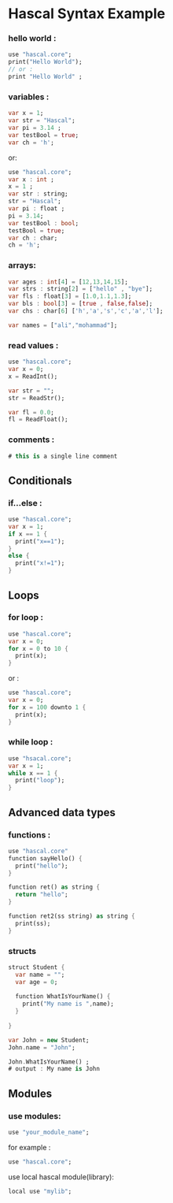 # Hascal Syntax Example

### hello world :
```dart
use "hascal.core";
print("Hello World");
// or :
print "Hello World" ;
```
### variables :
```dart
var x = 1;
var str = "Hascal";
var pi = 3.14 ;
var testBool = true;
var ch = 'h';
```
or:
```dart
use "hascal.core";
var x : int ;
x = 1 ;
var str : string;
str = "Hascal";
var pi : float ;
pi = 3.14;
var testBool : bool;
testBool = true;
var ch : char;
ch = 'h';
```
### arrays:
```dart
var ages : int[4] = [12,13,14,15];
var strs : string[2] = ["hello" , "bye"];
var fls : float[3] = [1.0,1.1,1.3];
var bls : bool[3] = [true , false,false];
var chs : char[6] ['h','a','s','c','a','l']; 

var names = ["ali","mohammad"];
```
### read values :
```dart
use "hascal.core";
var x = 0;
x = ReadInt();

var str = "";
str = ReadStr();

var fl = 0.0;
fl = ReadFloat();
```
### comments :
```dart
# this is a single line comment
```

## Conditionals

### if...else :
```dart
use "hascal.core";
var x = 1;
if x == 1 {
  print("x==1");
}
else {
  print("x!=1");
}

```

## Loops

### for loop :
```dart
use "hascal.core";
var x = 0;
for x = 0 to 10 {
  print(x);
}
```

or :
```dart
use "hascal.core";
var x = 0;
for x = 100 downto 1 {
  print(x);
}
```
### while loop :
```dart
use "hsacal.core";
var x = 1;
while x == 1 {
  print("loop");
}

```

## Advanced data types

### functions :
```dart
use "hascal.core"
function sayHello() {
  print("hello");
}

function ret() as string {
  return "hello";
}

function ret2(ss string) as string {
  print(ss);
}
```
### structs
```dart
struct Student {
  var name = "";
  var age = 0;
  
  function WhatIsYourName() {
    print("My name is ",name);
  }
  
}

var John = new Student;
John.name = "John";

John.WhatIsYourName() ; 
# output : My name is John
```

## Modules
### use modules:
```dart
use "your_module_name";
```
for example :
```dart
use "hascal.core";
```

use local hascal module(library):
```dart
local use "mylib";
```
